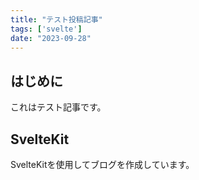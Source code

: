 ```yaml
---
title: "テスト投稿記事"
tags: ['svelte']
date: "2023-09-28"
---
```


## **はじめに**

これはテスト記事です。

## **SvelteKit**

SvelteKitを使用してブログを作成しています。